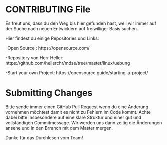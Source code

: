 # CONTRIBUTING File
<p>Es freut uns, dass du den Weg bis hier gefunden hast, weil wir immer auf der Suche nach neuen Entwicklern auf
freiwilliger Basis suchen.</p>
<p>Hier findest du einige Repositories und Links:</p>
<p>-Open Source : https://opensource.com/</p>
<p>-Repository von Herr Heller: https://github.com/hellerchr/mdse/tree/master/linux/uebung</p>
<p>-Start your own Project: https://opensource.guide/starting-a-project/</p>
<p></p>

# Submitting Changes
<p>Bitte sende immer einen GitHub Pull Request wenn du eine Änderung vornehmen möchtest damit es nicht 
zu Fehlern im Code kommt. Achte dabei bitte insbesondere auf eine klare Struktur und einer gut und 
vollständigen Commitmessage. Wir werden uns dann zeitig die Änderungen ansehe und in den Brranch mit
dem Master mergen.</p>
<p>Danke für das Durchlesen vom Team!</p>
